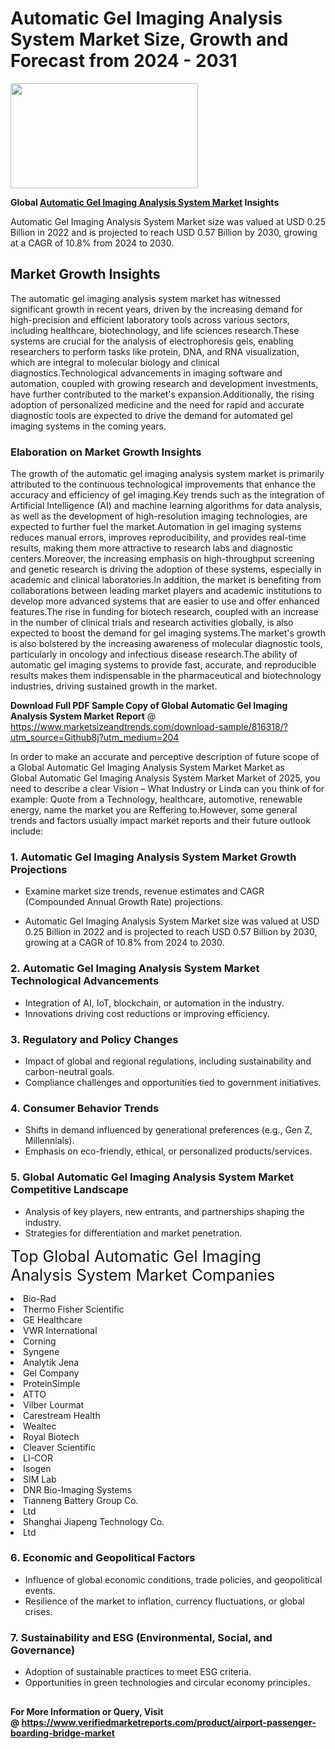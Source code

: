 <H1>Automatic Gel Imaging Analysis System Market Size, Growth and Forecast from 2024 - 2031</H1><img class="aligncenter size-medium wp-image-584254" src="https://thirdeyenews.in/wp-content/uploads/2024/09/Global-Market-Research-300x168.jpeg" alt="" width="300" height="168" /><p><strong>Global&nbsp;<a href="https://www.marketsizeandtrends.com/download-sample/816318/?utm_source=Github8j?utm_medium=204">Automatic Gel Imaging Analysis System Market</a> Insights</strong></p><p>Automatic Gel Imaging Analysis System Market size was valued at USD 0.25 Billion in 2022 and is projected to reach USD 0.57 Billion by 2030, growing at a CAGR of 10.8% from 2024 to 2030.</p><p><h2>Market Growth Insights</h2> The automatic gel imaging analysis system market has witnessed significant growth in recent years, driven by the increasing demand for high-precision and efficient laboratory tools across various sectors, including healthcare, biotechnology, and life sciences research.These systems are crucial for the analysis of electrophoresis gels, enabling researchers to perform tasks like protein, DNA, and RNA visualization, which are integral to molecular biology and clinical diagnostics.Technological advancements in imaging software and automation, coupled with growing research and development investments, have further contributed to the market's expansion.Additionally, the rising adoption of personalized medicine and the need for rapid and accurate diagnostic tools are expected to drive the demand for automated gel imaging systems in the coming years. <h3>Elaboration on Market Growth Insights</h3> The growth of the automatic gel imaging analysis system market is primarily attributed to the continuous technological improvements that enhance the accuracy and efficiency of gel imaging.Key trends such as the integration of Artificial Intelligence (AI) and machine learning algorithms for data analysis, as well as the development of high-resolution imaging technologies, are expected to further fuel the market.Automation in gel imaging systems reduces manual errors, improves reproducibility, and provides real-time results, making them more attractive to research labs and diagnostic centers.Moreover, the increasing emphasis on high-throughput screening and genetic research is driving the adoption of these systems, especially in academic and clinical laboratories.In addition, the market is benefiting from collaborations between leading market players and academic institutions to develop more advanced systems that are easier to use and offer enhanced features.The rise in funding for biotech research, coupled with an increase in the number of clinical trials and research activities globally, is also expected to boost the demand for gel imaging systems.The market's growth is also bolstered by the increasing awareness of molecular diagnostic tools, particularly in oncology and infectious disease research.The ability of automatic gel imaging systems to provide fast, accurate, and reproducible results makes them indispensable in the pharmaceutical and biotechnology industries, driving sustained growth in the market.</p><p><span class=""><strong>Download Full PDF Sample Copy of Global Automatic Gel Imaging Analysis System Market Report</strong> @ <a href="https://www.marketsizeandtrends.com/download-sample/816318/?utm_source=Github8j?utm_medium=204" target="_blank">https://www.marketsizeandtrends.com/download-sample/816318/?utm_source=Github8j?utm_medium=204</a></span></p><p>In order to make an accurate and perceptive description of future scope of a Global&nbsp;Automatic Gel Imaging Analysis System Market Market as Global&nbsp;Automatic Gel Imaging Analysis System Market Market of 2025, you need to describe a clear Vision &ndash; What Industry or Linda can you think of for example: Quote from a Technology, healthcare, automotive, renewable energy, name the market you are Reffering to.However, some general trends and factors usually impact market reports and their future outlook include:</p><h3>1.&nbsp;<strong>Automatic Gel Imaging Analysis System Market Growth Projections</strong></h3><ul><li>Examine market size trends, revenue estimates and CAGR (Compounded Annual Growth Rate) projections.</li><li><p>Automatic Gel Imaging Analysis System Market size was valued at USD 0.25 Billion in 2022 and is projected to reach USD 0.57 Billion by 2030, growing at a CAGR of 10.8% from 2024 to 2030.</p></li></ul><h3>2.&nbsp;<strong>Automatic Gel Imaging Analysis System Market Technological Advancements</strong></h3><ul><li>Integration of AI, IoT, blockchain, or automation in the industry.</li><li>Innovations driving cost reductions or improving efficiency.</li></ul><h3>3.&nbsp;<strong>Regulatory and Policy Changes</strong></h3><ul><li>Impact of global and regional regulations, including sustainability and carbon-neutral goals.</li><li>Compliance challenges and opportunities tied to government initiatives.</li></ul><h3>4.&nbsp;<strong>Consumer Behavior Trends</strong></h3><ul><li>Shifts in demand influenced by generational preferences (e.g., Gen Z, Millennials).</li><li>Emphasis on eco-friendly, ethical, or personalized products/services.</li></ul><h3>5.&nbsp;<strong>Global Automatic Gel Imaging Analysis System Market Competitive Landscape</strong></h3><ul><li>Analysis of key players, new entrants, and partnerships shaping the industry.</li><li>Strategies for differentiation and market penetration.</li></ul><p data-pm-slice="1 1 []"><span style="color: inherit; font-family: inherit; font-size: 25px;">Top Global Automatic Gel Imaging Analysis System Market Companies</span></p><div class="" data-test-id=""><p><li>Bio-Rad</li><li> Thermo Fisher Scientific</li><li> GE Healthcare</li><li> VWR International</li><li> Corning</li><li> Syngene</li><li> Analytik Jena</li><li> Gel Company</li><li> ProteinSimple</li><li> ATTO</li><li> Vilber Lourmat</li><li> Carestream Health</li><li> Wealtec</li><li> Royal Biotech</li><li> Cleaver Scientific</li><li> LI-COR</li><li> Isogen</li><li> SIM Lab</li><li> DNR Bio-Imaging Systems</li><li> Tianneng Battery Group Co.</li><li>Ltd</li><li> Shanghai Jiapeng Technology Co.</li><li> Ltd</li></p></div><h3>6.&nbsp;<strong>Economic and Geopolitical Factors</strong></h3><ul><li>Influence of global economic conditions, trade policies, and geopolitical events.</li><li>Resilience of the market to inflation, currency fluctuations, or global crises.</li></ul><h3>7.&nbsp;<strong>Sustainability and ESG (Environmental, Social, and Governance)</strong></h3><ul><li>Adoption of sustainable practices to meet ESG criteria.</li><li>Opportunities in green technologies and circular economy principles.</li></ul><h2><strong style="font-size: 14px;">For More Information or Query, Visit @&nbsp;</strong><a style="background-color: #ffffff; font-size: 14px;" href="https://www.marketsizeandtrends.com/report/automatic-gel-imaging-analysis-system-market/" target="_blank">https://www.verifiedmarketreports.com/product/airport-passenger-boarding-bridge-market</a></h2>